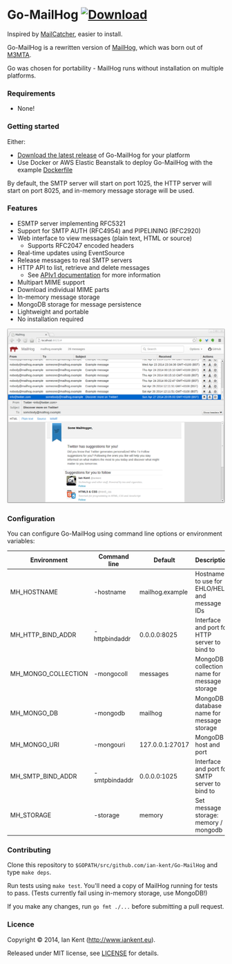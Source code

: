 Go-MailHog [ ![Download](https://api.bintray.com/packages/ian-kent/generic/Go-MailHog/images/download.svg) ](https://bintray.com/ian-kent/generic/Go-MailHog/_latestVersion)
=========

Inspired by [MailCatcher](http://mailcatcher.me/), easier to install.

Go-MailHog is a rewritten version of [MailHog](https://github.com/ian-kent/MailHog), which was born out of [M3MTA](https://github.com/ian-kent/M3MTA).

Go was chosen for portability - MailHog runs without installation on multiple platforms.

### Requirements

* None!

### Getting started

Either:

* [Download the latest release](RELEASES.md) of Go-MailHog for your platform
* Use Docker or AWS Elastic Beanstalk to deploy Go-MailHog with the example [Dockerfile](Dockerfile)

By default, the SMTP server will start on port 1025, the HTTP server will start
on port 8025, and in-memory message storage will be used.

### Features

* ESMTP server implementing RFC5321
* Support for SMTP AUTH (RFC4954) and PIPELINING (RFC2920)
* Web interface to view messages (plain text, HTML or source)
  * Supports RFC2047 encoded headers
* Real-time updates using EventSource
* Release messages to real SMTP servers
* HTTP API to list, retrieve and delete messages
  * See [APIv1 documentation](APIv1.md) for more information
* Multipart MIME support
* Download individual MIME parts
* In-memory message storage
* MongoDB storage for message persistence
* Lightweight and portable
* No installation required

![Screenshot of MailHog web interface](/images/MailHog.png "MailHog web interface")

### Configuration

You can configure Go-MailHog using command line options or environment variables:

| Environment         | Command line  | Default         | Description
| ------------------- | ------------- | --------------- | -----------
| MH_HOSTNAME         | -hostname     | mailhog.example | Hostname to use for EHLO/HELO and message IDs
| MH_HTTP_BIND_ADDR   | -httpbindaddr | 0.0.0.0:8025    | Interface and port for HTTP server to bind to
| MH_MONGO_COLLECTION | -mongocoll    | messages        | MongoDB collection name for message storage
| MH_MONGO_DB         | -mongodb      | mailhog         | MongoDB database name for message storage
| MH_MONGO_URI        | -mongouri     | 127.0.0.1:27017 | MongoDB host and port
| MH_SMTP_BIND_ADDR   | -smtpbindaddr | 0.0.0.0:1025    | Interface and port for SMTP server to bind to
| MH_STORAGE          | -storage      | memory          | Set message storage: memory / mongodb

### Contributing

Clone this repository to ```$GOPATH/src/github.com/ian-kent/Go-MailHog``` and type ```make deps```.

Run tests using ```make test```. You'll need a copy of MailHog running for tests to pass.
(Tests currently fail using in-memory storage, use MongoDB!)

If you make any changes, run ```go fmt ./...``` before submitting a pull request.

### Licence

Copyright ©‎ 2014, Ian Kent (http://www.iankent.eu).

Released under MIT license, see [LICENSE](LICENSE.md) for details.
